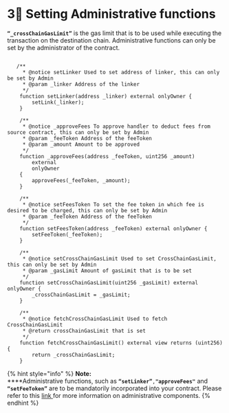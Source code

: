 # 3⃣ Setting Administrative functions

**`“_crossChainGasLimit”`** is the gas limit that is to be used while executing the transaction on the destination chain. Administrative functions can only be set by the administrator of the contract.&#x20;

```solidity
 
   /**
     * @notice setLinker Used to set address of linker, this can only be set by Admin
     * @param _linker Address of the linker
     */
    function setLinker(address _linker) external onlyOwner {
        setLink(_linker);
    }

    /**
     * @notice _approveFees To approve handler to deduct fees from source contract, this can only be set by Admin
     * @param _feeToken Address of the feeToken
     * @param _amount Amount to be approved
     */
    function _approveFees(address _feeToken, uint256 _amount)
        external
        onlyOwner
    {
        approveFees(_feeToken, _amount);
    }

    /**
     * @notice setFeesToken To set the fee token in which fee is desired to be charged, this can only be set by Admin
     * @param _feeToken Address of the feeToken
     */
    function setFeesToken(address _feeToken) external onlyOwner {
        setFeeToken(_feeToken);
    }
    
    /**
     * @notice setCrossChainGasLimit Used to set CrossChainGasLimit, this can only be set by Admin
     * @param _gasLimit Amount of gasLimit that is to be set
     */
    function setCrossChainGasLimit(uint256 _gasLimit) external onlyOwner {
        _crossChainGasLimit = _gasLimit;
    }

    /**
     * @notice fetchCrossChainGasLimit Used to fetch CrossChainGasLimit
     * @return crossChainGasLimit that is set
     */
    function fetchCrossChainGasLimit() external view returns (uint256) {
        return _crossChainGasLimit;
    }
```

{% hint style="info" %}
**Note:**\
****Administrative functions, such as **`“setLinker”`**`,`**`"approveFees"`** and **`“setFeeToken”`** are to be mandatorily incorporated into your contract. Please refer to this [link ](../overview/components.md#2-administrative-components)for more information on administrative components.
{% endhint %}
